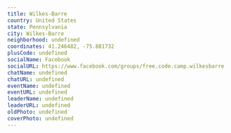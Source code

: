 ```yaml
---
title: Wilkes-Barre
country: United States
state: Pennsylvania
city: Wilkes-Barre
neighborhood: undefined
coordinates: 41.246482, -75.881732
plusCode: undefined
socialName: Facebook
socialURL: https://www.facebook.com/groups/free.code.camp.wilkesbarre
chatName: undefined
chatURL: undefined
eventName: undefined
eventURL: undefined
leaderName: undefined
leaderURL: undefined
oldPhoto: undefined
coverPhoto: undefined
---
```


